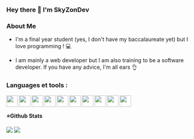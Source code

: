 ### Hey there 👋 I'm SkyZonDev

### About Me
- I'm a final year student (yes, I don't have my baccalaureate yet) but I love programming ! 💻

- I am mainly a web developer but I am also training to be a software developer. If you have any advice, I'm all ears 👌

### Languages et tools :
<img width="30px" align="left" src="https://cdn.jsdelivr.net/gh/devicons/devicon@latest/icons/vscode/vscode-original.svg" /> 
<img width="30px" align="left" src="https://cdn.jsdelivr.net/gh/devicons/devicon@latest/icons/visualstudio/visualstudio-original.svg" /> 
<img width="30px" align="left" src="https://cdn.jsdelivr.net/gh/devicons/devicon@latest/icons/html5/html5-original.svg" /> 
<img width="30px" align="left" src="https://cdn.jsdelivr.net/gh/devicons/devicon@latest/icons/css3/css3-original.svg" /> 
<img width="30px" align="left" src="https://cdn.jsdelivr.net/gh/devicons/devicon@latest/icons/javascript/javascript-original.svg" /> 
<img width="30px" align="left" src="https://cdn.jsdelivr.net/gh/devicons/devicon@latest/icons/nodejs/nodejs-original-wordmark.svg" /> 
<img width="30px" align="left" src="https://cdn.jsdelivr.net/gh/devicons/devicon@latest/icons/jquery/jquery-original.svg" /> 
<img width="30px" align="left" src="https://cdn.jsdelivr.net/gh/devicons/devicon@latest/icons/php/php-original.svg" /> 
<img width="30px" align="left" src="https://cdn.jsdelivr.net/gh/devicons/devicon@latest/icons/mysql/mysql-original-wordmark.svg" /> 
<img width="30px" src="https://cdn.jsdelivr.net/gh/devicons/devicon@latest/icons/python/python-original-wordmark.svg" /> 

**⭐Github Stats**

<img align=top src="https://github-readme-stats.vercel.app/api/top-langs/?username=skyzondev&layout=compact&show_icons=true&title_color=ffffff&icon_color=34abeb&text_color=daf7dc&bg_color=151515"/>
<img align=top src="https://github-readme-stats.vercel.app/api?username=skyzondev&show_icons=true&title_color=ffffff&icon_color=5d3ae6&text_color=daf7dc&bg_color=151515"/>
